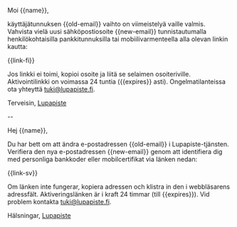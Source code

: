 Moi {{name}},

käyttäjätunnuksen {{old-email}} vaihto on viimeistelyä vaille valmis. Vahvista vielä uusi s&auml;hk&ouml;postiosoite {{new-email}} tunnistautumalla henkil&ouml;kohtaisilla pankkitunnuksilla tai mobiilivarmenteella alla olevan linkin kautta:

  {{link-fi}}

Jos linkki ei toimi, kopioi osoite ja liit&auml; se selaimen osoiteriville. Aktivointilinkki on voimassa 24 tuntia ({{expires}} asti). Ongelmatilanteissa ota yhteytt&auml; tuki@lupapiste.fi.

Terveisin,
[Lupapiste](https://www.lupapiste.fi/)

--

Hej {{name}},

Du har bett om att &auml;ndra e-postadressen {{old-email}} i Lupapiste-tj&auml;nsten. Verifiera den nya e-postadressen {{new-email}} genom att identifiera dig med personliga bankkoder eller mobilcertifikat via l&auml;nken nedan:

  {{link-sv}}

Om l&auml;nken inte fungerar, kopiera adressen och klistra in den i webbl&auml;sarens adressf&auml;lt. Aktiveringsl&auml;nken &auml;r i kraft 24 timmar (till {{expires}}). Vid problem kontakta tuki@lupapiste.fi.

Hälsningar,
[Lupapiste](https://www.lupapiste.fi/)
